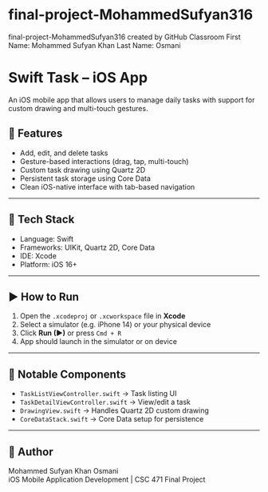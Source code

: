 # final-project-MohammedSufyan316
final-project-MohammedSufyan316 created by GitHub Classroom
First Name: Mohammed Sufyan Khan
Last Name: Osmani
# Swift Task – iOS App

An iOS mobile app that allows users to manage daily tasks with support for custom drawing and multi-touch gestures.

## 📱 Features

- Add, edit, and delete tasks
- Gesture-based interactions (drag, tap, multi-touch)
- Custom task drawing using Quartz 2D
- Persistent task storage using Core Data
- Clean iOS-native interface with tab-based navigation

---

## 🧰 Tech Stack

- Language: Swift
- Frameworks: UIKit, Quartz 2D, Core Data
- IDE: Xcode
- Platform: iOS 16+

---

## ▶️ How to Run

1. Open the `.xcodeproj` or `.xcworkspace` file in **Xcode**
2. Select a simulator (e.g. iPhone 14) or your physical device
3. Click **Run (▶)** or press `Cmd + R`
4. App should launch in the simulator or on device

---

## 📂 Notable Components

- `TaskListViewController.swift` → Task listing UI
- `TaskDetailViewController.swift` → View/edit a task
- `DrawingView.swift` → Handles Quartz 2D custom drawing
- `CoreDataStack.swift` → Core Data setup for persistence

---

## 👤 Author

Mohammed Sufyan Khan Osmani  
iOS Mobile Application Development | CSC 471 Final Project

